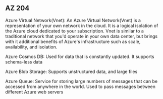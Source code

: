 AZ 204
--------

Azure Virtual Network(Vnet): 
An Azure Virtual Network(Vnet) is a representation of your own network in the cloud. It is a logical isolation of the Azure cloud dedicated to your subscription. Vnet is similar to a traditional network that you'd operate in your own data center, but brings with it additional benefits of Azure's infrastructure such as scale, availability, and isolation. 


Azure Cosmos DB: 
Used for data that is constantly updated. It supports schema-less data 

Azure Blob Storage: 
Supports unstructured data, and large files 

Azure Queue: 
Service for storing large numbers of messages that can be accessed from anywhere in the world.  Used to pass messages between different Azure web servers 